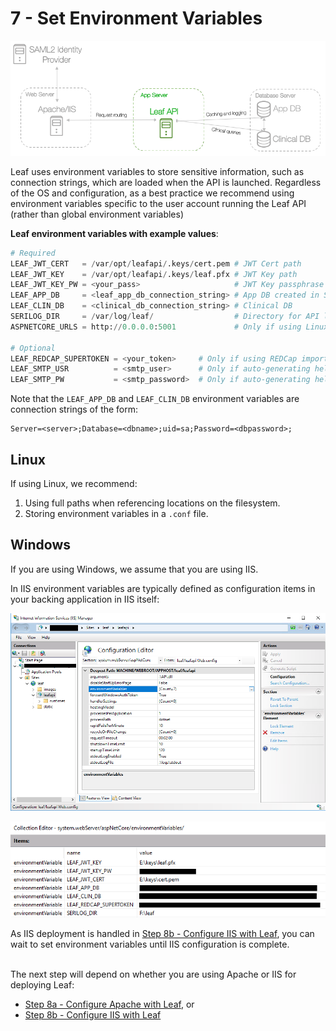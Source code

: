 # 7 - Set Environment Variables

![Infra](../images/infra_app_focus.png "Architecure-Focus-Example") 

Leaf uses environment variables to store sensitive information, such as connection strings, which are loaded when the API is launched. Regardless of the OS and configuration, as a best practice we recommend using environment variables specific to the user account running the Leaf API (rather than global environment variables)

**Leaf environment variables with example values**:

```python
# Required
LEAF_JWT_CERT   = /var/opt/leafapi/.keys/cert.pem # JWT Cert path
LEAF_JWT_KEY    = /var/opt/leafapi/.keys/leaf.pfx # JWT Key path
LEAF_JWT_KEY_PW = <your_pass>                     # JWT Key passphrase
LEAF_APP_DB     = <leaf_app_db_connection_string> # App DB created in Step 1
LEAF_CLIN_DB    = <clinical_db_connection_string> # Clinical DB
SERILOG_DIR     = /var/log/leaf/                  # Directory for API logs
ASPNETCORE_URLS = http://0.0.0.0:5001             # Only if using Linux

# Optional
LEAF_REDCAP_SUPERTOKEN = <your_token>     # Only if using REDCap import/export
LEAF_SMTP_USR          = <smtp_user>      # Only if auto-generating help emails
LEAF_SMTP_PW           = <smtp_password>  # Only if auto-generating help emails
```

Note that the `LEAF_APP_DB` and `LEAF_CLIN_DB` environment variables are connection strings of the form:
```
Server=<server>;Database=<dbname>;uid=sa;Password=<dbpassword>;
```

## Linux
If using Linux, we recommend:

1. Using full paths when referencing locations on the filesystem.
2. Storing environment variables in a `.conf` file.


## Windows 
If you are using Windows, we assume that you are using IIS.

In IIS environment variables are typically defined as configuration items in your backing application in IIS itself:

![IIS Environment Variables Navigation](../images/iis_environ.png "IIS Environment Variables Navigation")

![IIS Environment Variable Entries](../images/iis_env_vars.png "IIS Environment Variable Entries")

As IIS deployment is handled in [Step 8b - Configure IIS with Leaf](../8b_configure_iis), you can wait to set environment variables until IIS configuration is complete.

<br>
The next step will depend on whether you are using Apache or IIS for deploying Leaf:

- [Step 8a - Configure Apache with Leaf](../8a_configure_apache), or
- [Step 8b - Configure IIS with Leaf](../8b_configure_iis)